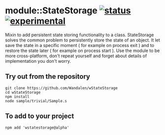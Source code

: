 
# module::StateStorage [![status](https://github.com/Wandalen/wStateStorage/workflows/publish/badge.svg)](https://github.com/Wandalen/wStateStorage/actions?query=workflow%3Apublish) [![experimental](https://img.shields.io/badge/stability-experimental-orange.svg)](https://github.com/emersion/stability-badges#experimental)

Mixin to add persistent state storing functionality to a class. StateStorage solves the common problem to persistently store the state of an object. It let save the state in a specific moment ( for example on process exit ) and to restore the state later ( for example on process start ). Use the module to be more cross-platform, don't repeat yourself and forget about details of implementation you don't worry.

## Try out from the repository
```
git clone https://github.com/Wandalen/wStateStorage
cd wStateStorage
npm install
node sample/trivial/Sample.s
```

## To add to your project
```
npm add 'wstatestorage@alpha'
```




















































































